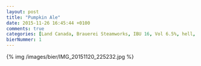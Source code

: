 ```yaml
---
layout: post
title: "Pumpkin Ale"
date: 2015-11-26 16:45:44 +0100
comments: true
categories: [Land Canada, Brauerei Steamworks, IBU 16, Vol 6.5%, hell, Kürbis]
bierNummer: 1
---
```


{% img /images/bier/IMG_20151120_225232.jpg %}